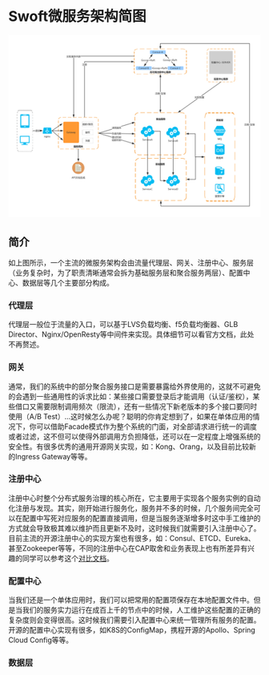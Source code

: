 # Swoft微服务架构简图
![swoft-architecture](../image/best/architecture.png)

## 简介
如上图所示，一个主流的微服务架构会由流量代理层、网关、注册中心、服务层（业务复杂时，为了职责清晰通常会拆为基础服务层和聚合服务两层）、配置中心、数据层等几个主要部分构成。

### 代理层
代理层一般位于流量的入口，可以基于LVS负载均衡、f5负载均衡器、GLB Director、Nginx/OpenResty等中间件来实现。具体细节可以看官方文档，此处不再赘述。

### 网关
通常，我们的系统中的部分聚合服务接口是需要暴露给外界使用的，这就不可避免的会遇到一些通用性的诉求比如：某些接口需要登录后才能调用（认证/鉴权），某些借口又需要限制调用频次（限流），还有一些情况下新老版本的多个接口要同时使用（A/B Test）...这时候怎么办呢？聪明的你肯定想到了，如果在单体应用的情况下，你可以借助Facade模式作为整个系统的门面，对全部请求进行统一的调度或者过滤，这不但可以使得外部调用方负担降低，还可以在一定程度上增强系统的安全性。有很多优秀的通用开源网关实现，如：Kong、Orang，以及目前比较新的Ingress Gateway等等。

### 注册中心
注册中心时整个分布式服务治理的核心所在，它主要用于实现各个服务实例的自动化注册与发现。其实，刚开始进行服务化，服务并不多的时候，几个服务间完全可以在配置中写死对应服务的配置直接调用，但是当服务逐渐增多时这中手工维护的方式就会导致极其难以维护而且更新不及时，这时候我们就需要引入注册中心了。目前主流的开源注册中心的实现方案也有很多，如：Consul、ETCD、Eureka、甚至Zookeeper等等，不同的注册中心在CAP取舍和业务表现上也有所差异有兴趣的同学可以参考这个[对比文档](https://luyiisme.github.io/2017/04/22/spring-cloud-service-discovery-products/)。

### 配置中心
当我们还是一个单体应用时，我们可以把常用的配置项保存在本地配置文件中。但是当我们的服务实力运行在成百上千的节点中的时候，人工维护这些配置的正确的复杂度则会变得很高。这时候我们需要引入配置中心来统一管理所有服务的配置。开源的配置中心实现有很多，如K8S的ConfigMap，携程开源的Apollo、Spring Cloud Config等等。

### 数据层
